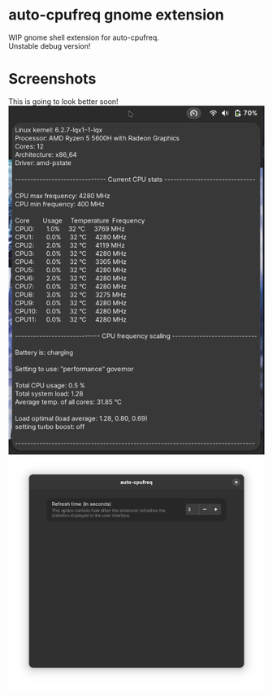 # auto-cpufreq gnome extension
WIP gnome shell extension for auto-cpufreq.  
Unstable debug version!

# Screenshots
This is going to look better soon!  
<img src="media/panel.png"></img>
<img src="media/settings.png"></img>